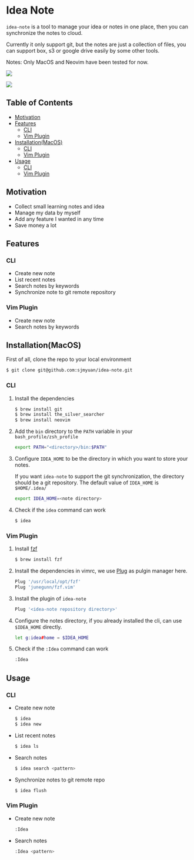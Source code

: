 # Idea Note

`idea-note` is a tool to manage your idea or notes in one place,
then you can synchronize the notes to cloud. 

Currently it only support git, but the notes are just a collection of files,
you can support box, s3 or google drive easily by some other tools.

Notes: Only MacOS and Neovim have been tested for now.

![](https://tva1.sinaimg.cn/large/0082zybply1gbqavnj5w2g30dc0ace81.gif)

![](https://tva1.sinaimg.cn/large/0082zybply1gbqavszdd0g30dc0ac4qq.gif)

## Table of Contents

* [Motivation](#motivation)
* [Features](#features)
  * [CLI](#cli)
  * [Vim Plugin](#vim-plugin)
* [Installation(MacOS)](#installationmacos)
  * [CLI](#cli-1)
  * [Vim Plugin](#vim-plugin-1)
* [Usage](#usage)
  * [CLI](#cli-2)
  * [Vim Plugin](#vim-plugin-2)

## Motivation

* Collect small learning notes and idea
* Manage my data by myself
* Add any feature I wanted in any time
* Save money a lot

## Features

### CLI

* Create new note
* List recent notes
* Search notes by keywords
* Synchronize note to git remote repository

### Vim Plugin

* Create new note
* Search notes by keywords

## Installation(MacOS)

First of all, clone the repo to your local environment

```sh
$ git clone git@github.com:sjmyuan/idea-note.git
```

### CLI

1. Install the dependencies

   ```sh
   $ brew install git
   $ brew install the_silver_searcher
   $ brew install neovim
   ```

2. Add the `bin` directory to the `PATH` variable in your `bash_profile/zsh_profile`

   ```sh
   export PATH="<directory>/bin:$PATH"
   ```

3. Configure `IDEA_HOME` to be the directory in which you want to store your notes. 

   If you want `idea-note` to support the git synchronization, the directory should be a git repository.
   The default value of `IDEA_HOME` is `$HOME/.idea/`

   ```sh
   export IDEA_HOME=<note directory>
   ```

4. Check if the `idea` command can work 

   ```sh
   $ idea
   ```

### Vim Plugin

1. Install [fzf](https://github.com/junegunn/fzf)

    ```sh
    $ brew install fzf
    ```

2. Install the dependencies in vimrc, we use [Plug](https://github.com/junegunn/vim-plug) as pulgin manager here.

    ```sh
    Plug '/usr/local/opt/fzf'
    Plug 'junegunn/fzf.vim'
    ```

3. Install the plugin of `idea-note`

    ```sh
    Plug '<idea-note repository directory>'
    ```

4. Configure the notes directory, if you already installed the cli, can use `$IDEA_HOME` directly.

    ```sh
    let g:idea#home = $IDEA_HOME
    ```

5. Check if the `:Idea` command can work 

    ```sh
    :Idea
    ```

## Usage


### CLI

* Create new note

  ```sh
  $ idea
  $ idea new
  ```

* List recent notes

  ```sh
  $ idea ls
  ```

* Search notes

  ```sh
  $ idea search <pattern>
  ```

* Synchronize notes to git remote repo

  ```sh
  $ idea flush
  ```

### Vim Plugin

* Create new note

  ```sh
  :Idea
  ```

* Search notes

  ```sh
  :Idea <pattern>
  ```

